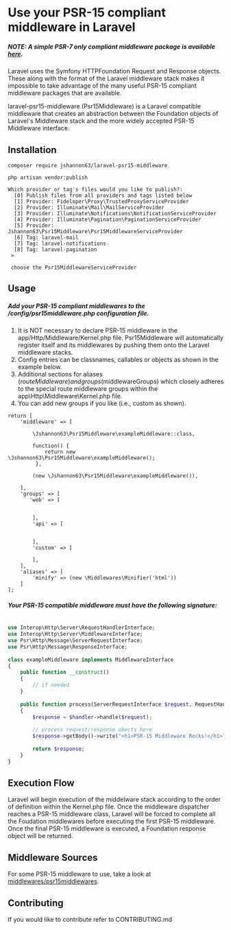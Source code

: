 


# Use your PSR-15 compliant middleware in Laravel

##### NOTE: A simple PSR-7 only compliant middleware package is available [here](https://github.com/jshannon63/psr7middleware).

Laravel uses the Symfony HTTPFoundation Request and Response objects.
These along with the format of the Laravel middleware stack makes
it impossible to take advantage of the many useful PSR-15 compliant
middleware packages that are available.
  
laravel-psr15-middleware (Psr15Middleware) is a Laravel compatible middleware that creates an abstraction 
between the Foundation objects of Laravel's Middleware stack and the more widely
accepted PSR-15 Middleware interface.


## Installation
```
composer require jshannon63/laravel-psr15-middleware  
```
```
php artisan vendor:publish
  
Which provider or tag's files would you like to publish?:
  [0] Publish files from all providers and tags listed below
  [1] Provider: Fideloper\Proxy\TrustedProxyServiceProvider
  [2] Provider: Illuminate\Mail\MailServiceProvider
  [3] Provider: Illuminate\Notifications\NotificationServiceProvider
  [4] Provider: Illuminate\Pagination\PaginationServiceProvider
  [5] Provider: Jshannon63\Psr15Middleware\Psr15MiddlewareServiceProvider
  [6] Tag: laravel-mail
  [7] Tag: laravel-notifications
  [8] Tag: laravel-pagination
 >
 
 choose the Psr15MiddlewareServiceProvider
```
## Usage

##### Add your PSR-15 compliant middlewares to the /config/psr15middleware.php configuration file.
1. It is NOT necessary to declare PSR-15 middleware in the app/Http/Middleware/Kernel.php file. 
Psr15Middleware will automatically register itself and its middlewares by pushing them onto the Laravel 
middleware stacks.
2. Config entries can be classnames, callables or objects as shown in the example below.
3. Additional sections for aliases ($routeMiddleware) and groups ($middlewareGroups) which closely
adheres to the special route middleware groups within the app\Http\Middleware\Kernel.php file.
4. You can add new groups if you like (i.e., custom as shown).
```
return [
    'middleware' => [
      
        \Jshannon63\Psr15Middleware\exampleMiddleware::class,
  
        function() {
            return new \Jshannon63\Psr15Middleware\exampleMiddleware();
         },
           
        (new \Jshannon63\Psr15Middleware\exampleMiddleware()),
    
    ],
    'groups' => [
       'web' => [
  

        ],
        'api' => [
  

        ],
        'custom' => [
  
        ],
    ],
    'aliases' => [
        'minify' => (new \Middlewares\Minifier('html'))
    ]
];

```
##### Your PSR-15 compatible middleware must have the following signature:
```php

use Interop\Http\Server\RequestHandlerInterface;
use Interop\Http\Server\MiddlewareInterface;
use Psr\Http\Message\ServerRequestInterface;
use Psr\Http\Message\ResponseInterface;
  
class exampleMiddleware implements MiddlewareInterface
{
    public function __construct()
    {
        // if needed
    }
  
    public function process(ServerRequestInterface $request, RequestHandlerInterface $handler): ResponseInterface
    {
        $response = $handler->handle($request);
  
        // process request/response obects here
        $response->getBody()->write("<h1>PSR-15 Middleware Rocks!</h1>");
  
        return $response;
    }
}

```

## Execution Flow
  
Laravel will begin execution of the middelware stack according to the 
order of definition within the Kernel.php file. Once the middleware dispatcher
reaches a PSR-15 middleware class, Laravel will be forced to complete all the
Foudation middlewares before executing the first PSR-15 middleware. Once the final
PSR-15 middleware is executed, a Foundation response object will be returned.
  
## Middleware Sources

For some PSR-15 middleware to use, take a look at [middlewares/psr15middlewares](https://github.com/middlewares/psr15-middlewares).
  
## Contributing

If you would like to contribute refer to CONTRIBUTING.md